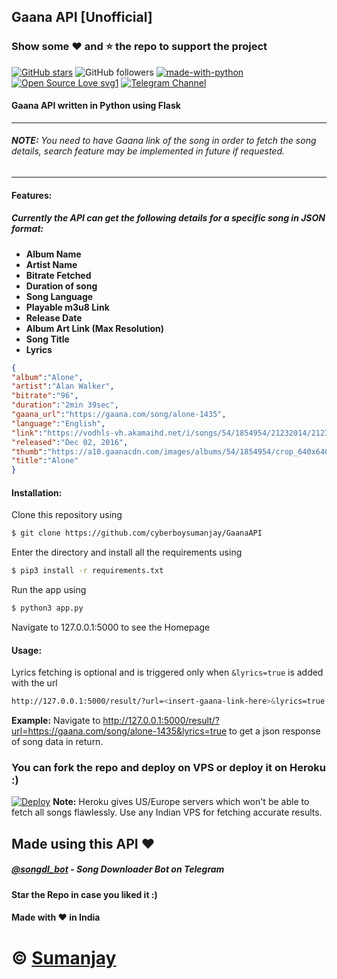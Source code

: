 ## Gaana API [Unofficial]

### Show some :heart: and :star: the repo to support the project

[![GitHub stars](https://img.shields.io/github/stars/cyberboysumanjay/gaanaapi.svg?style=social&label=Star)](https://github.com/cyberboysumanjay/GaanaAPI) ![GitHub followers](https://img.shields.io/github/followers/cyberboysumanjay.svg?style=social&label=Follow)
[![made-with-python](https://img.shields.io/badge/Made%20with-Python-1f425f.svg)](https://www.python.org/) [![Open Source Love svg1](https://badges.frapsoft.com/os/v1/open-source.svg?v=103)](https://github.com/ellerbrock/open-source-badges/)
[![Telegram Channel](https://img.shields.io/badge/Telegram-Channel-orange)](https://t.me/sjprojects)
#### Gaana API written in Python using Flask  

 ---
###### **NOTE:** You need to have Gaana link of the song in order to fetch the song details, search feature may be implemented in future if requested.  

 ---
  
#### Features:
##### Currently the API can get the following details for a specific song in JSON format:
- **Album Name**
- **Artist Name**
- **Bitrate Fetched**
- **Duration of song**
- **Song Language**
- **Playable m3u8 Link**
- **Release Date**
- **Album Art Link (Max Resolution)**
- **Song Title**
- **Lyrics**

```json
{
"album":"Alone",
"artist":"Alan Walker",
"bitrate":"96",
"duration":"2min 39sec",
"gaana_url":"https://gaana.com/song/alone-1435",
"language":"English",
"link":"https://vodhls-vh.akamaihd.net/i/songs/54/1854954/21232014/21232014_96.mp4/master.m3u8?set-akamai-hls-revision=5&hdnts=st=1562082331~exp=1562100331~acl=/i/songs/54/1854954/21232014/21232014_96.mp4/*~hmac=1dac0568ef4d53a5aadc314fba45f5b587dc1e098cd7dddb76fe1f1d2b4a24a1",
"released":"Dec 02, 2016",
"thumb":"https://a10.gaanacdn.com/images/albums/54/1854954/crop_640x640_1854954.jpg",
"title":"Alone"
}
```

#### Installation:

Clone this repository using
```sh
$ git clone https://github.com/cyberboysumanjay/GaanaAPI
```
Enter the directory and install all the requirements using
```sh
$ pip3 install -r requirements.txt
```
Run the app using
```sh
$ python3 app.py
```
Navigate to 127.0.0.1:5000 to see the Homepage

#### Usage:
Lyrics fetching is optional and is triggered only when ```&lyrics=true``` is added with the url
```sh
http://127.0.0.1:5000/result/?url=<insert-gaana-link-here>&lyrics=true
```
**Example:** Navigate to http://127.0.0.1:5000/result/?url=https://gaana.com/song/alone-1435&lyrics=true to get a json response of song data in return.


### You can fork the repo and deploy on VPS or deploy it on Heroku :)  
[![Deploy](https://www.herokucdn.com/deploy/button.svg)](https://heroku.com/deploy?template=https://github.com/techdexa/gaanaapi/tree/master)
**Note:** Heroku gives US/Europe servers which won't be able to fetch all songs flawlessly. Use any Indian VPS for fetching accurate results.
## Made using this API :heart:
##### [@songdl_bot](https://t.me/songdl_bot) - Song Downloader Bot on Telegram

#### Star the Repo in case you liked it :)
#### Made with :heart: in India

# © [Sumanjay](https://cyberboysumanjay.github.io)
